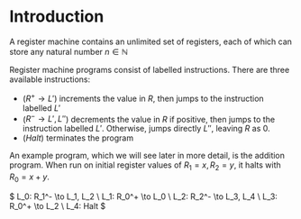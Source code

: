 # Introduction

A register machine contains an unlimited set of registers, each of which can store any natural number $n \in \mathbb{N}$

Register machine programs consist of labelled instructions. There are three available instructions:

- ($R^+ \to L'$) increments the value in $R$, then jumps to the instruction labelled $L'$
- ($R^- \to L', L''$) decrements the value in $R$ if positive, then jumps to the instruction labelled $L'$. Otherwise, jumps directly $L''$, leaving $R$ as $0$.
- ($Halt$) terminates the program

An example program, which we will see later in more detail, is the addition program. When run on initial register values of $R_1 = x, R_2 = y$, it halts with $R_0 = x + y$.

$
L_0: R_1^- \to L_1, L_2 \\
L_1: R_0^+ \to L_0 \\
L_2: R_2^- \to L_3, L_4 \\
L_3: R_0^+ \to L_2 \\
L_4: Halt
$
